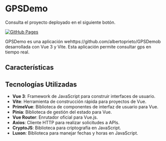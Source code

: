 # GPSDemo
Consulta el proyecto deployado en el siguiente botón.

[![GitHub Pages](https://img.shields.io/badge/GitHub-Pages-blue?logo=github)](https://albertoprieto.github.io/GPSDemo/)

GPSDemo es una aplicación wehttps://github.com/albertoprieto/GPSDemob desarrollada con Vue 3 y Vite. Esta aplicación permite consultar gps en tiempo real.

## Características

## Tecnologías Utilizadas

- **Vue 3**: Framework de JavaScript para construir interfaces de usuario.
- **Vite**: Herramienta de construcción rápida para proyectos de Vue.
- **PrimeVue**: Biblioteca de componentes de interfaz de usuario para Vue.
- **Pinia**: Biblioteca de gestión del estado para Vue.
- **Vue Router**: Enrutador oficial para Vue.js.
- **Axios**: Cliente HTTP para realizar solicitudes a APIs.
- **CryptoJS**: Biblioteca para criptografía en JavaScript.
- **Luxon**: Biblioteca para manejar fechas y horas en JavaScript.
